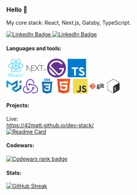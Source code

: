 ### Hello 👋


My core stack: React, Next.js, Gatsby, TypeScript.
<div id="badges">
    <a href="https://www.mcraft.dev" target="_blank">

  <img src="https://img.shields.io/badge/My_Website-orange?style=for-the-badge&logo=gatsby&logoColor=white" alt="LinkedIn Badge"/>



 </a>
<a href="https://www.linkedin.com/in/mateusz-dziadosz" target="_blank">
  <img src="https://img.shields.io/badge/LinkedIn-blue?style=for-the-badge&logo=linkedin&logoColor=white" alt="LinkedIn Badge"/>
 </a> 

</div>

#### Languages and tools:
<div align="left">
  <img src="https://github.com/devicons/devicon/blob/master/icons/react/react-original-wordmark.svg" title="React" alt="React" width="50" height="50"/>
  <img src="https://raw.githubusercontent.com/devicons/devicon/master/icons/nextjs/nextjs-original-wordmark.svg" title="Next.js" alt="Next.js" width="50" height="50"/>
  <img src="https://github.com/devicons/devicon/blob/master/icons/gatsby/gatsby-original.svg" title="Gatsby"  alt="Gatsby" width="50" height="50"/>
    <img src="https://raw.githubusercontent.com/devicons/devicon/master/icons/typescript/typescript-original.svg" title="TypeScript"  alt="Typescript" width="50" height="50"/>
</br>
  <img src="https://github.com/devicons/devicon/blob/master/icons/materialui/materialui-original.svg" title="Material UI" alt="Material UI" width="40" height="40"/>
  <img src="https://github.com/devicons/devicon/blob/master/icons/redux/redux-original.svg" title="Redux" alt="Redux " width="40" height="40"/>
  <img src="https://github.com/devicons/devicon/blob/master/icons/css3/css3-plain-wordmark.svg"  title="CSS3" alt="CSS" width="40" height="40"/>
  <img src="https://github.com/devicons/devicon/blob/master/icons/html5/html5-original.svg" title="HTML5" alt="HTML" width="40" height="40"/>
  <img src="https://github.com/devicons/devicon/blob/master/icons/javascript/javascript-original.svg" title="JavaScript" alt="JavaScript" width="40" height="40"/>
  <img src="https://github.com/devicons/devicon/blob/master/icons/git/git-original-wordmark.svg" title="Git" alt="Git" width="40" height="40"/>
   <img src="https://raw.githubusercontent.com/devicons/devicon/master/icons/bash/bash-original.svg" title="Git" alt="Git" width="40" height="40"/>

</div>


#### Projects:
Live: </br>
https://42matt.github.io/dev-stack/ </br> 
[![Readme Card](https://github-readme-stats.vercel.app/api/pin/?username=42matt&repo=dev-stack&theme=github_dark)](https://github.com/42Matt/dev-stack)



#### Codewars: 
 <a href="https://www.codewars.com/users/42Matt/" target="_blank">
  <img src="https://www.codewars.com/users/42Matt/badges/large" alt="Codewars rank badge" />
 </a>
</br>

#### Stats:
 
[![GitHub Streak](https://github-readme-streak-stats.herokuapp.com?user=42matt&theme=github-dark-blue&date_format=M%20j%5B%2C%20Y%5D)](https://git.io/streak-stats)



<!-- 
![Anurag's GitHub stats](https://github-readme-stats.vercel.app/api?username=42matt&show_icons=true&theme=github_dark)
-->

<!--
```mermaid
flowchart LR
   A ==> B
```
-->
<!--
**42Matt/42Matt** is a ✨ _special_ ✨ repository because its `README.md` (this file) appears on your GitHub profile.

Here are some ideas to get you started:

- 🔭 I’m currently working on ...
- 🌱 I’m currently learning ...
- 👯 I’m looking to collaborate on ...
- 🤔 I’m looking for help with ...
- 💬 Ask me about ...
- 📫 How to reach me: ...
- 😄 Pronouns: ...
- ⚡ Fun fact: ...
-->
